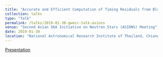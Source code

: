 ```yaml
---
title: "Accurate and Efficient Computation of Timing Residuals from Black Hole Binaries in Relativistic Eccentric Orbits"
collection: talks
type: "Talk"
permalink: /talks/2019-01-30-gwecc-talk-asions
venue: "Second Asian SKA Initiative on Neutron Stars (ASIONS) Meeting"
date: 2019-01-30
location: "National Astronomical Research Institute of Thailand, Chiang Mai, Thailand"
---
```

[Presentation](http://dx.doi.org/10.13140/RG.2.2.12726.73288)
